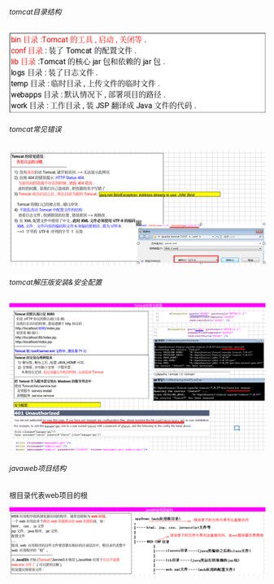 ###### tomcat目录结构
![](images/tomcat目录结构.png)

###### tomcat常见错误
![](images/tomcat常见错误.png)

###### tomcat解压版安装&安全配置

![](images/tomcat安装&安全配置.png)
###### javaweb项目结构

根目录代表web项目的根

![](images/javaweb项目结构动态&静态.png)





